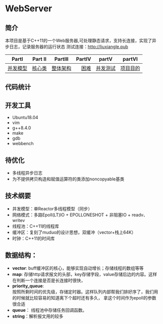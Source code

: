 # WebServer

## 简介

本项目是基于C++11的一个Web服务器,可处理静态请求，支持长连接，实现了异步日志，记录服务器的运行状态
测试连接：http://liuxiangle.pub

| PartI | Part II | PartIII | PartIV | partV | partVI |    
| :-------: | :-------: | :-----: | ----------: | -------- | -------- | 
|  [并发模型](https://github.com/liu-9969/WebServer/blob/master/%E5%B9%B6%E5%8F%91%E6%A8%A1%E5%9E%8B.md)  | [核心类](https://github.com/liu-9969/WebServer/blob/master/%E6%A0%B8%E5%BF%83%E7%B1%BB.md)| [整体架构](https://github.com/liu-9969/WebServer/commit/c9b80aec44a3c260676b0837acbf28b429fb9d17) |[困难](https://github.com/liu-9969/WebServer/blob/master/%E9%81%87%E5%88%B0%E7%9A%84%E5%9B%B0%E9%9A%BE%20.md)|[并发测试](https://github.com/liu-9969/WebServer/blob/master/%E5%B9%B6%E5%8F%91%E6%B5%8B%E8%AF%95.md)      | [项目目的](https://github.com/liu-9969/WebServer/blob/master/%E9%A1%B9%E7%9B%AE%E7%9B%AE%E7%9A%84.md)         |   


## 代码统计
## 开发工具
* Ubuntu18.04
* vim
* g++8.4.0
* make
* gdb
* webbench
## 待优化
* 多线程异步日志
* 为不提供拷贝构造和赋值运算符的类添加noncopyable基类
## 技术纲要
* 并发模型：单Reactor多线程模型（同步）
* 网络模式：多路Epoll(LT)IO + EPOLLONESHOT + 非阻塞IO + readv、writev
* 线程池：C++11的线程库
* 缓冲区：复刻了muduo的设计思想，双缓冲（vector+栈上64K）
* 时钟：C++11的时间库
## 数据结构：
* **vector**: buff缓冲区的核心，能够实现自动增长；存储线程的数组等等
* **map**:                     存储http请求报文的头部，key存储字段，value存储后边的内容。这样在判断一个连接是否是长连接时很快，
* **priority_queue**:  
          按照所剩时间的优先级，存储定时器。这样队列内部帮我们排好序了，我们用的时候就比较容易的知道离下个超时还有多久，
                       拿这个时间作为epoll的参数很合适
* **queue**：          线程池中存储任务回调函数。
* **string**：解析报文用的较多 

